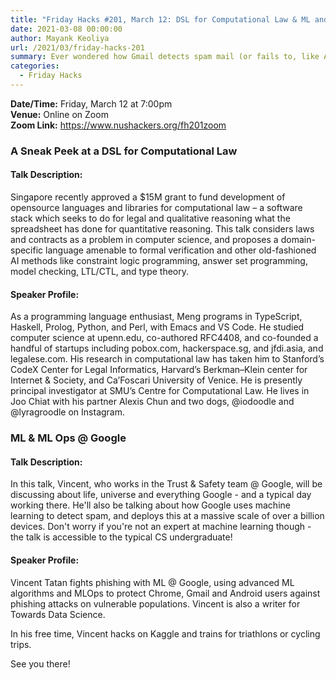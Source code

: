 ```yaml
---
title: "Friday Hacks #201, March 12: DSL for Computational Law & ML and ML Ops at Google"
date: 2021-03-08 00:00:00
author: Mayank Keoliya
url: /2021/03/friday-hacks-201
summary: Ever wondered how Gmail detects spam mail (or fails to, like Archipelago invitations)? Or whether you can use code to describe a legal contract? Tune in this week to hear from Vincent @ Google, and Meng @ Legalese!
categories:
  - Friday Hacks
---
```


**Date/Time:** Friday, March 12 at 7:00pm<br />
**Venue:** Online on Zoom<br />
**Zoom Link:** <https://www.nushackers.org/fh201zoom>

### A Sneak Peek at a DSL for Computational Law

#### Talk Description:

Singapore recently approved a $15M grant to fund development of opensource languages and libraries for computational law – a software stack which seeks to do for legal and qualitative reasoning what the spreadsheet has done for quantitative reasoning. This talk considers laws and contracts as a problem in computer science, and proposes a domain-specific language amenable to formal verification and other old-fashioned AI methods like constraint logic programming, answer set programming, model checking, LTL/CTL, and type theory.

#### Speaker Profile:

As a programming language enthusiast, Meng programs in TypeScript, Haskell, Prolog, Python, and Perl, with Emacs and VS Code. He studied computer science at upenn.edu, co-authored RFC4408, and co-founded a handful of startups including pobox.com, hackerspace.sg, and jfdi.asia, and legalese.com. His research in computational law has taken him to Stanford’s CodeX Center for Legal Informatics, Harvard’s Berkman–Klein center for Internet & Society, and Ca’Foscari University of Venice. He is presently principal investigator at SMU’s Centre for Computational Law. He lives in Joo Chiat with his partner Alexis Chun and two dogs, @iodoodle and @lyragroodle on Instagram.

### ML & ML Ops @ Google

#### Talk Description:

In this talk, Vincent, who works in the Trust & Safety team @ Google, will be discussing about life, universe and everything Google - and a typical day working there. He'll also be talking about how Google uses machine learning to detect spam, and deploys this at a massive scale of over a billion devices. Don't worry if you're not an expert at machine learning though - the talk is accessible to the typical CS undergraduate!

#### Speaker Profile:

Vincent Tatan fights phishing with ML @ Google, using advanced ML algorithms and MLOps to protect Chrome, Gmail and Android users against phishing attacks on vulnerable populations. Vincent is also a writer for Towards Data Science.

In his free time, Vincent hacks on Kaggle and trains for triathlons or
cycling trips.

See you there!
